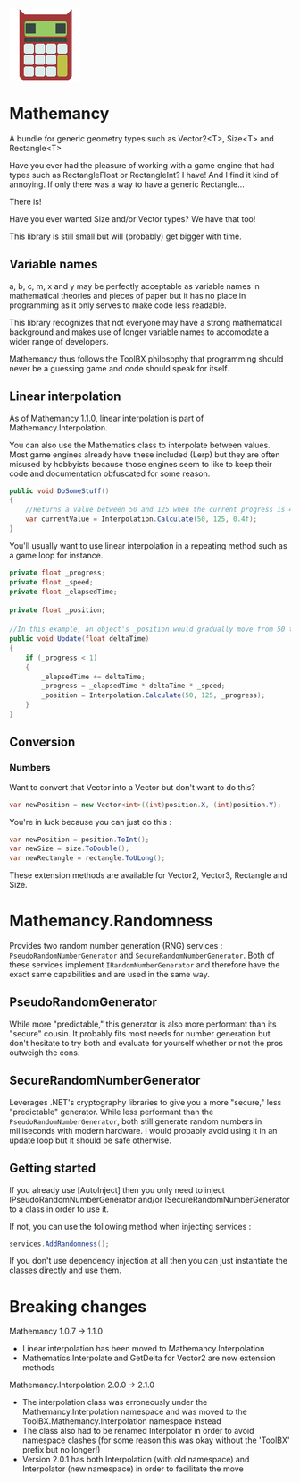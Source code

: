 ![mathemancy](https://github.com/Moreault/Mathemancy/blob/master/mathemancy.png)

# Mathemancy
A bundle for generic geometry types such as Vector2&lt;T>, Size&lt;T> and Rectangle&lt;T>

Have you ever had the pleasure of working with a game engine that had types such as RectangleFloat or RectangleInt? I have! And I find it kind of annoying. If only there was a way to have a generic Rectangle…

There is!

Have you ever wanted Size and/or Vector types? We have that too!

This library is still small but will (probably) get bigger with time.

## Variable names

a, b, c, m, x and y may be perfectly acceptable as variable names in mathematical theories and pieces of paper but it has no place in programming as it only serves to make code less readable. 

This library recognizes that not everyone may have a strong mathematical background and makes use of longer variable names to accomodate a wider range of developers.

Mathemancy thus follows the ToolBX philosophy that programming should never be a guessing game and code should speak for itself.

## Linear interpolation

As of Mathemancy 1.1.0, linear interpolation is part of Mathemancy.Interpolation.

You can also use the Mathematics class to interpolate between values. Most game engines already have these included (Lerp) but they are often misused by hobbyists because those engines seem to like to keep their code and documentation obfuscated for some reason.

```c#
public void DoSomeStuff()
{
	//Returns a value between 50 and 125 when the current progress is 40% (80)
	var currentValue = Interpolation.Calculate(50, 125, 0.4f);
}
```

You'll usually want to use linear interpolation in a repeating method such as a game loop for instance.

```c#
private float _progress;
private float _speed;
private float _elapsedTime;

private float _position;

//In this example, an object's _position would gradually move from 50 towards 125
public void Update(float deltaTime)
{
	if (_progress < 1)
	{
		_elapsedTime += deltaTime;
		_progress = _elapsedTime * deltaTime * _speed;
		_position = Interpolation.Calculate(50, 125, _progress);
	}
}
```

## Conversion

### Numbers

Want to convert that Vector<float> into a Vector<int> but don't want to do this?

```c#
var newPosition = new Vector<int>((int)position.X, (int)position.Y);
```

You're in luck because you can just do this :

```c#
var newPosition = position.ToInt();
var newSize = size.ToDouble();
var newRectangle = rectangle.ToULong();
```

These extension methods are available for Vector2, Vector3, Rectangle and Size.

# Mathemancy.Randomness

Provides two random number generation (RNG) services : `PseudoRandomNumberGenerator` and `SecureRandomNumberGenerator`. Both of these services implement `IRandomNumberGenerator` and therefore have the exact same capabilities and are used in the same way.

## PseudoRandomGenerator
While more "predictable," this generator is also more performant than its "secure" cousin. It probably fits most needs for number generation but don't hesitate to try both and evaluate for yourself whether or not the pros outweigh the cons.

## SecureRandomNumberGenerator
Leverages .NET's cryptography libraries to give you a more "secure," less "predictable" generator. While less performant than the `PseudoRandomNumberGenerator`, both still generate random numbers in milliseconds with modern hardware. I would probably avoid using it in an update loop but it should be safe otherwise. 

## Getting started

If you already use [AutoInject] then you only need to inject IPseudoRandomNumberGenerator and/or ISecureRandomNumberGenerator to a class in order to use it.

If not, you can use the following method when injecting services :

```c#
services.AddRandomness();
```

If you don't use dependency injection at all then you can just instantiate the classes directly and use them.

# Breaking changes

Mathemancy 1.0.7 -> 1.1.0
* Linear interpolation has been moved to Mathemancy.Interpolation
* Mathematics.Interpolate and GetDelta for Vector2 are now extension methods

Mathemancy.Interpolation 2.0.0 -> 2.1.0
* The interpolation class was erroneously under the Mathemancy.Interpolation namespace and was moved to the ToolBX.Mathemancy.Interpolation namespace instead
* The class also had to be renamed Interpolator in order to avoid namespace clashes (for some reason this was okay without the 'ToolBX' prefix but no longer!)
* Version 2.0.1 has both Interpolation (with old namespace) and Interpolator (new namespace) in order to facilitate the move
